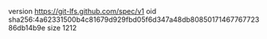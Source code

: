 version https://git-lfs.github.com/spec/v1
oid sha256:4a62331500b4c81679d929fbd05f6d347a48db8085017146776772386db14b9e
size 1212
